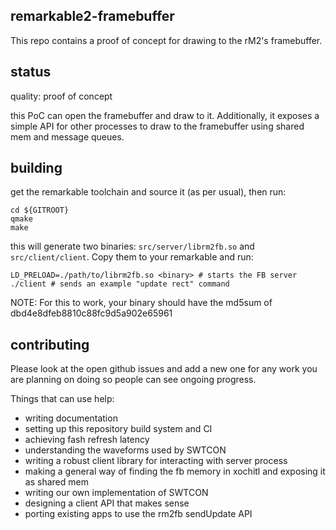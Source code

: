 ## remarkable2-framebuffer

This repo contains a proof of concept for drawing to the rM2's framebuffer.

## status

quality: proof of concept

this PoC can open the framebuffer and draw to it. Additionally, it exposes a
simple API for other processes to draw to the framebuffer using shared mem and
message queues.

## building

get the remarkable toolchain and source it (as per usual), then run:

```
cd ${GITROOT}
qmake
make
```

this will generate two binaries: `src/server/librm2fb.so` and
`src/client/client`. Copy them to your remarkable and run:

```
LD_PRELOAD=./path/to/librm2fb.so <binary> # starts the FB server
./client # sends an example "update rect" command
```

NOTE: For this to work, your binary should have the md5sum of
dbd4e8dfeb8810c88fc9d5a902e65961

## contributing

Please look at the open github issues and add a new one for any work you are planning
on doing so people can see ongoing progress.

Things that can use help:

* writing documentation
* setting up this repository build system and CI
* achieving fash refresh latency
* understanding the waveforms used by SWTCON
* writing a robust client library for interacting with server process
* making a general way of finding the fb memory in xochitl and exposing it as shared mem
* writing our own implementation of SWTCON
* designing a client API that makes sense
* porting existing apps to use the rm2fb sendUpdate API

